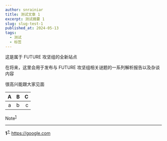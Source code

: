 ```yaml
---
author: snrainiar
title: 测试文章 1
excerpt: 测试摘要 1
slug: slug-test-1
published_at: 2024-05-13
tags:
  - 测试
  - 标签
---
```


这是属于 FUTURE 攻坚组的全新站点

在将来，这里会用于发布与 FUTURE 攻坚组相关谜题的一系列解析报告以及杂谈内容

很高兴能跟大家见面

|A|B|C|
|:---:|:---|---:|
|a|b|c|

Note<sup id="footnote-ret-1">[1](#footnote-1)</sup>

<hr />

<b id="footnote-1">1</b><sup>[↑](#footnote-ret-1)</sup> https://google.com 
